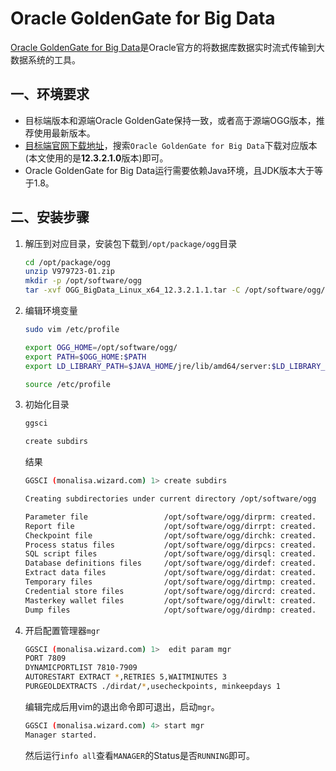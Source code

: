 # Oracle GoldenGate for Big Data

[Oracle GoldenGate for Big Data](https://docs.oracle.com/en/middleware/goldengate/big-data/index.html)是Oracle官方的将数据库数据实时流式传输到大数据系统的工具。

## 一、环境要求

* 目标端版本和源端Oracle GoldenGate保持一致，或者高于源端OGG版本，推荐使用最新版本。
* [目标端官网下载地址](https://edelivery.oracle.com/osdc/faces/SoftwareDelivery)，搜索`Oracle GoldenGate for Big Data`下载对应版本(本文使用的是**12.3.2.1.0**版本)即可。
* Oracle GoldenGate for Big Data运行需要依赖Java环境，且JDK版本大于等于1.8。

## 二、安装步骤

1. 解压到对应目录，安装包下载到`/opt/package/ogg`目录

   ```sh
   cd /opt/package/ogg
   unzip V979723-01.zip
   mkdir -p /opt/software/ogg
   tar -xvf OGG_BigData_Linux_x64_12.3.2.1.1.tar -C /opt/software/ogg/
   ```

2. 编辑环境变量

   ```sh
   sudo vim /etc/profile
   ```

   ```sh
   export OGG_HOME=/opt/software/ogg/
   export PATH=$OGG_HOME:$PATH 
   export LD_LIBRARY_PATH=$JAVA_HOME/jre/lib/amd64/server:$LD_LIBRARY_PATH 
   ```

   ```sh
   source /etc/profile
   ```

3. 初始化目录

   ```sh
   ggsci
   ```

   ```sh
   create subdirs
   ```

   结果

   ```sh
   GGSCI (monalisa.wizard.com) 1> create subdirs
   
   Creating subdirectories under current directory /opt/software/ogg
   
   Parameter file                 /opt/software/ogg/dirprm: created.
   Report file                    /opt/software/ogg/dirrpt: created.
   Checkpoint file                /opt/software/ogg/dirchk: created.
   Process status files           /opt/software/ogg/dirpcs: created.
   SQL script files               /opt/software/ogg/dirsql: created.
   Database definitions files     /opt/software/ogg/dirdef: created.
   Extract data files             /opt/software/ogg/dirdat: created.
   Temporary files                /opt/software/ogg/dirtmp: created.
   Credential store files         /opt/software/ogg/dircrd: created.
   Masterkey wallet files         /opt/software/ogg/dirwlt: created.
   Dump files                     /opt/software/ogg/dirdmp: created.
   ```

4. 开启配置管理器`mgr`

   ```sh
   GGSCI (monalisa.wizard.com) 1>  edit param mgr
   PORT 7809
   DYNAMICPORTLIST 7810-7909
   AUTORESTART EXTRACT *,RETRIES 5,WAITMINUTES 3
   PURGEOLDEXTRACTS ./dirdat/*,usecheckpoints, minkeepdays 1
   ```

   编辑完成后用vim的退出命令即可退出，启动`mgr`。

   ```sh
   GGSCI (monalisa.wizard.com) 4> start mgr
   Manager started.
   ```

   然后运行`info all`查看`MANAGER`的Status是否`RUNNING`即可。